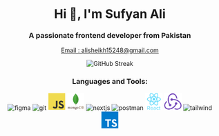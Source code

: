 <h1 align="center">Hi 👋, I'm Sufyan Ali</h1>
<h3 align="center">A passionate frontend developer from Pakistan</h3>

<p align="center">
  <a href="mailto:alisheikh15248@gmail.com">Email : alisheikh15248@gmail.com </a>
</p>

<!-- <p align="center">
  <img src="https://github-readme-stats-iota-eight-46.vercel.app/api?username=isufyanali&show_icons=true&theme=radical&include_all_commits=true&count_private=true&hide_border=true&border_radius=15&title_color=C4E66E&icon_color=A2D2FF&text_color=FFAFCC&ring_color=5BCEFA&bg_color=00000000" alt="GitHub Stats" />
</p>

<p align="center">
  <img src="https://github-readme-stats-iota-eight-46.vercel.app/api/top-langs/?username=isufyanali&layout=compact&langs_count=8&hide=Smarty&theme=radical&hide_border=true&border_radius=15&title_color=BBC972&text_color=CAB59C&bg_color=00000000" alt="Top Languages" />
</p> -->

<p align="center">
  <img src="https://streak-stats.demolab.com?user=isufyanali&hide_border=true&border_radius=15&fire=FFAFCC&ring=5BCEFAD7&currStreakNum=FFAFCC&theme=radical&sideNums=FFAFCC&currStreakLabel=C4E66E&sideLabels=BBC972&dates=CAB59C&stroke=C0AA9253&background=00000000" alt="GitHub Streak" />
</p>

<h3 align="center">Languages and Tools:</h3>

<p align="center">
  <img src="https://www.vectorlogo.zone/logos/figma/figma-icon.svg" alt="figma" width="40" height="40"/>
  <img src="https://www.vectorlogo.zone/logos/git-scm/git-scm-icon.svg" alt="git" width="40" height="40"/>
  <img src="https://raw.githubusercontent.com/devicons/devicon/master/icons/javascript/javascript-original.svg" alt="javascript" width="40" height="40"/>
  <img src="https://raw.githubusercontent.com/devicons/devicon/master/icons/mongodb/mongodb-original-wordmark.svg" alt="mongodb" width="40" height="40"/>
  <img src="https://cdn.worldvectorlogo.com/logos/nextjs-2.svg" alt="nextjs" width="40" height="40"/>
  <img src="https://www.vectorlogo.zone/logos/getpostman/getpostman-icon.svg" alt="postman" width="40" height="40"/>
  <img src="https://raw.githubusercontent.com/devicons/devicon/master/icons/react/react-original-wordmark.svg" alt="react" width="40" height="40"/>
  <img src="https://raw.githubusercontent.com/devicons/devicon/master/icons/redux/redux-original.svg" alt="redux" width="40" height="40"/>
  <img src="https://www.vectorlogo.zone/logos/tailwindcss/tailwindcss-icon.svg" alt="tailwind" width="40" height="40"/>
  <img src="https://raw.githubusercontent.com/devicons/devicon/master/icons/typescript/typescript-original.svg" alt="typescript" width="40" height="40"/>
</p>
